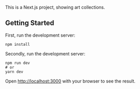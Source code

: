 This is a Next.js project, showing art collections.

## Getting Started

First, run the development server:
```
npm install
```

Secondly, run the development server:
```
npm run dev
# or
yarn dev
```

Open [http://localhost:3000](http://localhost:3000) with your browser to see the result.
